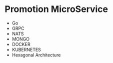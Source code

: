 # Promotion MicroService

- Go
- GRPC
- NATS
- MONGO
- DOCKER
- KUBERNETES
- Hexagonal Architecture
